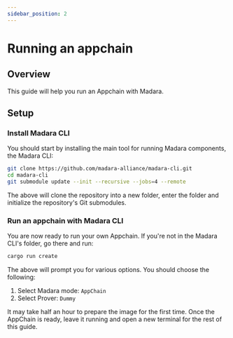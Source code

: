 ```yaml
---
sidebar_position: 2
---
```


# Running an appchain

## Overview

This guide will help you run an Appchain with Madara.

## Setup

### Install Madara CLI

You should start by installing the main tool for running Madara components, the Madara CLI:
```bash
git clone https://github.com/madara-alliance/madara-cli.git
cd madara-cli
git submodule update --init --recursive --jobs=4 --remote
```
The above will clone the repository into a new folder, enter the folder and initialize the repository's Git submodules.

### Run an appchain with Madara CLI

You are now ready to run your own Appchain. If you're not in the Madara CLI's folder, go there and run:

```bash
cargo run create
```
The above will prompt you for various options. You should choose the following:
1. Select Madara mode: `AppChain`
1. Select Prover: `Dummy`

It may take half an hour to prepare the image for the first time. Once the AppChain is ready, leave it running and open a new terminal for the rest of this guide.
